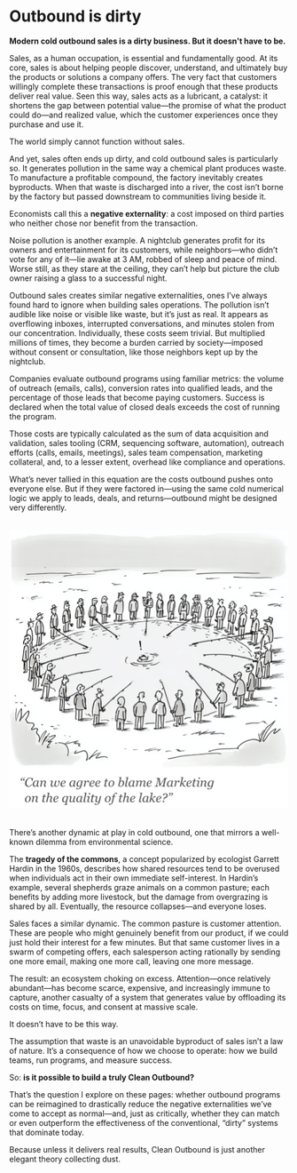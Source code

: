 # Outbound is dirty

<!--
---
title: "Outbound is dirty"
description: "Cold outbound sales creates value—but also invisible costs. This essay explores the externalities, moral tradeoffs, and systemic challenges baked into outbound, and asks whether it can be redesigned from first principles."
date: 2025-08-07
tags: [sales, ethics, outbound, externalities, attention, systems]
---
-->

**Modern cold outbound sales is a dirty business. But it doesn't have to be.**

Sales, as a human occupation, is essential and fundamentally good. At its core, sales is about helping people discover, understand, and ultimately buy the products or solutions a company offers. The very fact that customers willingly complete these transactions is proof enough that these products deliver real value. Seen this way, sales acts as a lubricant, a catalyst: it shortens the gap between potential value—the promise of what the product could do—and realized value, which the customer experiences once they purchase and use it.

The world simply cannot function without sales.

And yet, sales often ends up dirty, and cold outbound sales is particularly so. It generates pollution in the same way a chemical plant produces waste. To manufacture a profitable compound, the factory inevitably creates byproducts. When that waste is discharged into a river, the cost isn’t borne by the factory but passed downstream to communities living beside it.

Economists call this a **negative externality**: a cost imposed on third parties who neither chose nor benefit from the transaction.

Noise pollution is another example. A nightclub generates profit for its owners and entertainment for its customers, while neighbors—who didn’t vote for any of it—lie awake at 3 AM, robbed of sleep and peace of mind. Worse still, as they stare at the ceiling, they can’t help but picture the club owner raising a glass to a successful night.

Outbound sales creates similar negative externalities, ones I’ve always found hard to ignore when building sales operations. The pollution isn’t audible like noise or visible like waste, but it’s just as real. It appears as overflowing inboxes, interrupted conversations, and minutes stolen from our concentration. Individually, these costs seem trivial. But multiplied millions of times, they become a burden carried by society—imposed without consent or consultation, like those neighbors kept up by the nightclub.

Companies evaluate outbound programs using familiar metrics: the volume of outreach (emails, calls), conversion rates into qualified leads, and the percentage of those leads that become paying customers. Success is declared when the total value of closed deals exceeds the cost of running the program.

Those costs are typically calculated as the sum of data acquisition and validation, sales tooling (CRM, sequencing software, automation), outreach efforts (calls, emails, meetings), sales team compensation, marketing collateral, and, to a lesser extent, overhead like compliance and operations.

What’s never tallied in this equation are the costs outbound pushes onto everyone else. But if they were factored in—using the same cold numerical logic we apply to leads, deals, and returns—outbound might be designed very differently.

<div style="text-align: center; margin: 2rem 0;">
  <img src="../../assets/tragedy_of_the_commons.png" alt="Cartoon illustrating the tragedy of the commons in outbound sales" style="max-width: 100%; height: auto;">
</div>

There’s another dynamic at play in cold outbound, one that mirrors a well-known dilemma from environmental science.

The **tragedy of the commons**, a concept popularized by ecologist Garrett Hardin in the 1960s, describes how shared resources tend to be overused when individuals act in their own immediate self-interest. In Hardin’s example, several shepherds graze animals on a common pasture; each benefits by adding more livestock, but the damage from overgrazing is shared by all. Eventually, the resource collapses—and everyone loses.

Sales faces a similar dynamic. The common pasture is customer attention. These are people who might genuinely benefit from our product, if we could just hold their interest for a few minutes. But that same customer lives in a swarm of competing offers, each salesperson acting rationally by sending one more email, making one more call, leaving one more message.

The result: an ecosystem choking on excess. Attention—once relatively abundant—has become scarce, expensive, and increasingly immune to capture, another casualty of a system that generates value by offloading its costs on time, focus, and consent at massive scale.

It doesn’t have to be this way.

The assumption that waste is an unavoidable byproduct of sales isn’t a law of nature. It’s a consequence of how we choose to operate: how we build teams, run programs, and measure success.

So: **is it possible to build a truly Clean Outbound?**

That’s the question I explore on these pages: whether outbound programs can be reimagined to drastically reduce the negative externalities we’ve come to accept as normal—and, just as critically, whether they can match or even outperform the effectiveness of the conventional, “dirty” systems that dominate today.

Because unless it delivers real results, Clean Outbound is just another elegant theory collecting dust.
